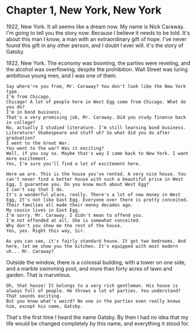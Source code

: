 
# Chapter 1, New York, New York

1922, New York. It all seems like a dream now. My name is Nick Caraway. I'm going to tell you the story now. Because I believe it needs to be told. It's about this man I know, a man with an extraordinary gift of hope. I've never found this gift in any other person, and I doubt I ever will. It's the story of Gatsby.

1922, New York. The economy was booming, the parties were reveling, and the alcohol was overflowing, despite the prohibition. Wall Street was luring ambitious young men, and I was one of them.

```
Say where're you from, Mr. Caraway? You don't look like the New York type.
I'm from Chicago.
Chicago! A lot of people here in West Egg come from Chicago. What do you do?
I'm in bond business.
That's a very promising job, Mr. Caraway. Did you study finance back in college?
No, actually I studied literature. I'm still learning bond business.
Literature! Shakespeare and stuff uh? So what did you do after graduation?
I went to the Great War.
You went to the war? Was it exciting?
Well, if you say so. Maybe that's way I came back to New York. I want more excitement.
Yes, I'm sure you'll find a lot of excitement here.
```

```
Here we are. This is the house you've rented. A very nice house. You can't never find a better house with such a beautiful price in West Egg, I guarantee you. Do you know much about West Egg?
I can't say that I do.
It's a wonderful place, really. There's a lot of new money in West Egg, It's not like East Egg. Everyone over there is pretty conceited. Their families all made their money decades ago.
My cousin lives in East Egg.
I'm sorry. Mr. Caraway. I didn't mean to offend you.
I'm not offended at all. She is somewhat conceited.
Why don't you show me the rest of the house.
Yes, yes. Right this way, Sir.
```

```
As you can see, it's fairly standard house. It got two bedrooms. And here, let me show you the kitchen. It's equipped with most modern uh... Mr. Caraway?
```

Outside the window, there is a colossal building, with a tower on one side, and a marble swimming pool, and more than forty acres of lawn and garden. That is marvelous.

```
Oh, that house! It belongs to a very rich gentleman. His house is always full of people. He throws a lot of parties. You understand?
That sounds exciting.
But you know what's weird? No one in the parties even really knows him, except his name, Gatsby.
```

That's the first time I heard the name Gatsby. By then I had no idea that my life would be changed completely by this name, and everything it stood for.
